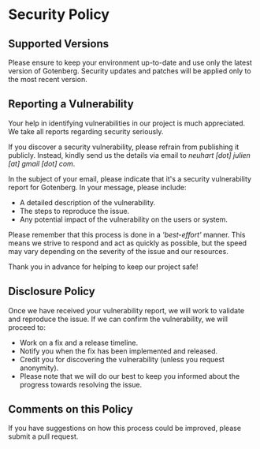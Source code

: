 # Security Policy

## Supported Versions

Please ensure to keep your environment up-to-date and use only the latest version of Gotenberg. 
Security updates and patches will be applied only to the most recent version.

## Reporting a Vulnerability

Your help in identifying vulnerabilities in our project is much appreciated. 
We take all reports regarding security seriously.

If you discover a security vulnerability, please refrain from publishing it publicly. 
Instead, kindly send us the details via email to *neuhart [dot] julien [at] gmail [dot] com*.

In the subject of your email, please indicate that it's a security vulnerability report for Gotenberg. 
In your message, please include:

* A detailed description of the vulnerability.
* The steps to reproduce the issue.
* Any potential impact of the vulnerability on the users or system.

Please remember that this process is done in a *'best-effort'* manner. 
This means we strive to respond and act as quickly as possible, but the speed may vary depending on the severity of
the issue and our resources.

Thank you in advance for helping to keep our project safe!

## Disclosure Policy

Once we have received your vulnerability report, we will work to validate and reproduce the issue. 
If we can confirm the vulnerability, we will proceed to:

* Work on a fix and a release timeline.
* Notify you when the fix has been implemented and released.
* Credit you for discovering the vulnerability (unless you request anonymity).
* Please note that we will do our best to keep you informed about the progress towards resolving the issue.

## Comments on this Policy

If you have suggestions on how this process could be improved, please submit a pull request.